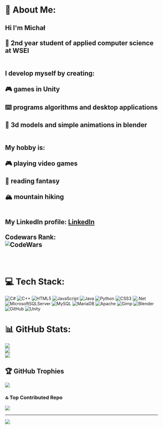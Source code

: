 # 🎴 About Me:
## Hi I'm Michał<br><br>🧠 2nd year student of applied computer science at WSEI<br><br><br>I develop myself by creating:<br><br>🎮 games in Unity<br><br>⌨️ programs algorithms and desktop applications<br><br>🗿 3d models and simple animations in blender<br><br><br>My hobby is:<br><br>🎮 playing video games<br><br>📖 reading fantasy<br><br>🏔️ mountain hiking<br><br><br>My LinkedIn profile: [LinkedIn](https://www.linkedin.com/in/michal-krol-legowski-51659530b)<br><br>Codewars Rank:<br>![CodeWars](https://www.codewars.com/users/W1ZZ3R/badges/large)<br><br><br>


# 💻 Tech Stack:
![C#](https://img.shields.io/badge/c%23-%23239120.svg?style=for-the-badge&logo=csharp&logoColor=white) ![C++](https://img.shields.io/badge/c++-%2300599C.svg?style=for-the-badge&logo=c%2B%2B&logoColor=white) ![HTML5](https://img.shields.io/badge/html5-%23E34F26.svg?style=for-the-badge&logo=html5&logoColor=white) ![JavaScript](https://img.shields.io/badge/javascript-%23323330.svg?style=for-the-badge&logo=javascript&logoColor=%23F7DF1E) ![Java](https://img.shields.io/badge/java-%23ED8B00.svg?style=for-the-badge&logo=openjdk&logoColor=white) ![Python](https://img.shields.io/badge/python-3670A0?style=for-the-badge&logo=python&logoColor=ffdd54) ![CSS3](https://img.shields.io/badge/css3-%231572B6.svg?style=for-the-badge&logo=css3&logoColor=white) ![.Net](https://img.shields.io/badge/.NET-5C2D91?style=for-the-badge&logo=.net&logoColor=white) ![MicrosoftSQLServer](https://img.shields.io/badge/Microsoft%20SQL%20Server-CC2927?style=for-the-badge&logo=microsoft%20sql%20server&logoColor=white) ![MySQL](https://img.shields.io/badge/mysql-4479A1.svg?style=for-the-badge&logo=mysql&logoColor=white) ![MariaDB](https://img.shields.io/badge/MariaDB-003545?style=for-the-badge&logo=mariadb&logoColor=white) ![Apache](https://img.shields.io/badge/apache-%23D42029.svg?style=for-the-badge&logo=apache&logoColor=white) ![Gimp](https://img.shields.io/badge/Gimp-657D8B?style=for-the-badge&logo=gimp&logoColor=FFFFFF) ![Blender](https://img.shields.io/badge/blender-%23F5792A.svg?style=for-the-badge&logo=blender&logoColor=white) ![GitHub](https://img.shields.io/badge/github-%23121011.svg?style=for-the-badge&logo=github&logoColor=white) ![Unity](https://img.shields.io/badge/unity-%23000000.svg?style=for-the-badge&logo=unity&logoColor=white)
# 📊 GitHub Stats:
![](https://github-readme-stats.vercel.app/api?username=michalkrollegowski&theme=dark&hide_border=false&include_all_commits=false&count_private=false)<br/>
![](https://nirzak-streak-stats.vercel.app/?user=michalkrollegowski&theme=dark&hide_border=false)<br/>
![](https://github-readme-stats.vercel.app/api/top-langs/?username=michalkrollegowski&theme=dark&hide_border=false&include_all_commits=false&count_private=false&layout=compact)

## 🏆 GitHub Trophies
![](https://github-profile-trophy.vercel.app/?username=michalkrollegowski&theme=dracula&no-frame=true&no-bg=true&margin-w=4)

### 🔝 Top Contributed Repo
![](https://github-contributor-stats.vercel.app/api?username=michalkrollegowski&limit=5&theme=dracula&combine_all_yearly_contributions=true)

---
[![](https://visitcount.itsvg.in/api?id=michalkrollegowski&icon=2&color=4)](https://visitcount.itsvg.in)
